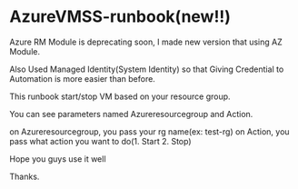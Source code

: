 # AzureVMSS-runbook(new!!)
Azure RM Module is deprecating soon, I made new version that using AZ Module.

Also Used Managed Identity(System Identity) so that Giving Credential to Automation is more easier than before.

This runbook start/stop VM based on your resource group.

You can see parameters named Azureresourcegroup and Action.

on Azureresourcegroup, you pass your rg name(ex: test-rg)
on Action, you pass what action you want to do(1. Start 2. Stop)

Hope you guys use it well

Thanks.
